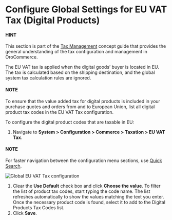 <a id="user-guide-taxes-eu"></a>

# Configure Global Settings for EU VAT Tax (Digital Products)

#### HINT
This section is part of the [Tax Management](../../../../../concept-guides/taxes/index.md#concept-guide-taxes) concept guide that provides the general understanding of the tax configuration and management in OroCommerce.

The EU VAT tax is applied when the digital goods’ buyer is located in EU. The tax is calculated based on the shipping destination, and the global system tax calculation rules are ignored.

#### NOTE
To ensure that the value added tax for digital products is included in your purchase quotes and orders from and to European Union, list all digital product tax codes in the EU VAT Tax configuration.

To configure the digital product codes that are taxable in EU:

1. Navigate to **System > Configuration > Commerce > Taxation > EU VAT Tax**.

#### NOTE
For faster navigation between the configuration menu sections, use [Quick Search](../../quick-search.md#user-guide-system-configuration-quick-search).

![Global EU VAT Tax configuration](user/img/system/config_commerce/taxation/ConfigurationSystemTaxationEUVatTaxes.png)

1. Clear the **Use Default** check box and click **Choose the value**. To filter the list of product tax codes, start typing the code name. The list refreshes automatically to show the values matching the text you enter. Once the necessary product code is found, select it to add to the Digital Products Tax Codes list.
2. Click **Save**.

